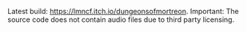 Latest build: https://lmncf.itch.io/dungeonsofmortreon.
Important: The source code does not contain audio files due to third party licensing.
